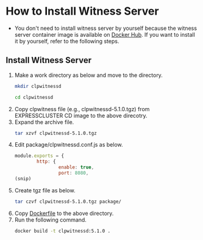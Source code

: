 # How to Install Witness Server
- You don't need to install witness server by yourself because the witness server container image is available on [Docker Hub](https://hub.docker.com/repository/docker/expresscluster/clpwitnessd/general). If you want to install it by yourself, refer to the following steps.

## Install Witness Server
1. Make a work directory as below and move to the directory.
   ```sh
   mkdir clpwitnessd
   ```
   ```sh
   cd clpwitnessd
   ```
1. Copy clpwitness file (e.g., clpwitnessd-5.1.0.tgz) from EXPRESSCLUSTER CD image to the above direcotry.
1. Expand the archive file.
   ```sh
   tar xzvf clpwitnessd-5.1.0.tgz
   ```
1. Edit package/clpwitnessd.conf.js as below.
   ```js
   module.exports = {
           http: {
                   enable: true,
                   port: 8080,   
   (snip)
   ```
1. Create tgz file as below.
   ```sh
   tar czvf clpwitnessd-5.1.0.tgz package/
   ```
1. Copy [Dockerfile](../Dockerfile/clpwitnessd/Dockerfile) to the above directory.
1. Run the following command.
   ```sh
   docker build -t clpwitnessd:5.1.0 .
   ```
